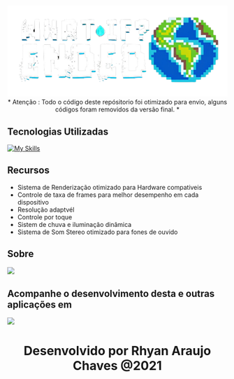 <div align="center">
  <img src="logo_whatif_game.png" />
</div>

<div align="center"> 
  * Atenção : Todo o código deste repósitorio foi otimizado para envio, alguns códigos foram removidos da versão final. *
</div>


## Tecnologias Utilizadas

[![My Skills](https://skillicons.dev/icons?i=cs,unity,visualstudio)](https://skillicons.dev)


## Recursos

- Sistema de Renderização otimizado para Hardware compativeis
- Controle de taxa de frames para melhor desempenho em cada dispositivo
- Resolução adaptvél
- Controle por toque
- Sistem de chuva e iluminação dinâmica
- Sistema de Som Stereo otimizado para fones de ouvido

## Sobre


<div>
 <img src="jokenpo (1).gif">
</div>


## Acompanhe o desenvolvimento desta e outras aplicações em
<p>
  <a href="https://www.linkedin.com/in/rhyan-araujo-chaves/">
    <img src="https://skillicons.dev/icons?i=linkedin" />
  </a>
</p>

<h1 align="center">
   Desenvolvido por Rhyan Araujo Chaves @2021
</h1>



